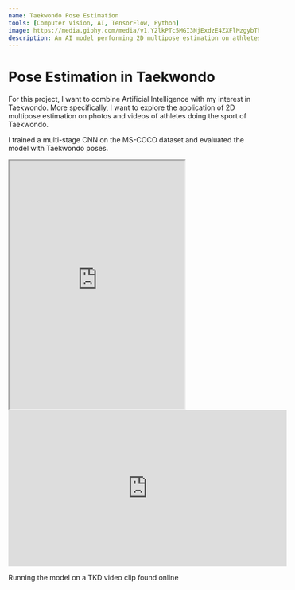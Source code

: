 ```yaml
---
name: Taekwondo Pose Estimation
tools: [Computer Vision, AI, TensorFlow, Python]
image: https://media.giphy.com/media/v1.Y2lkPTc5MGI3NjExdzE4ZXFlMzgybThwOWdseDV2YTByd2Nna2F1dmVtb2EwdXVpbXV0aCZlcD12MV9pbnRlcm5hbF9naWZfYnlfaWQmY3Q9Zw/fD8rEFbyhaGG9LEtKq/giphy.gif
description: An AI model performing 2D multipose estimation on athletes doing the sport of Taekwondo
---
```


# Pose Estimation in Taekwondo

For this project, I want to combine Artificial Intelligence with my interest in Taekwondo. More specifically, I want to explore the application of 2D multipose estimation on photos and videos of athletes doing the sport of Taekwondo.

I trained a multi-stage CNN on the MS-COCO dataset and evaluated the model with Taekwondo poses.

<p class="text-center">
<iframe src="https://drive.google.com/file/d/1_JujVykHSn0L_y5ZlfUm8SPT3rI1B4mc/preview" width="70%" height="500" allow="autoplay"></iframe>



<iframe width="560" height="315" src="https://www.youtube.com/embed/UeYhHjhwj3A" title="YouTube video player" frameborder="0" allow="accelerometer; autoplay; clipboard-write; encrypted-media; gyroscope; picture-in-picture; web-share" allowfullscreen></iframe>
<br>

Running the model on a TKD video clip found online
</p>